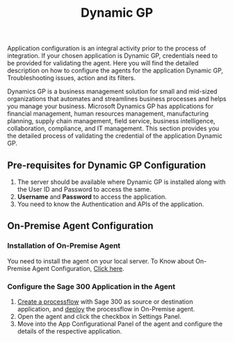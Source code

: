 ﻿---
title: "Dynamic GP"
description: "Get to know how you can configure the agent for Dynamic GP"
keywords: "Sage 300  Configuration, Configure the Sage 300 Application"
toc: true
tag: developers
category: "Connectors"
menus: 
    applicationconnector:
        title: "Dynamic GP"
        weight: 20
        icon: fa fa-file-word-o
        identifier: sage300connector
---

Application configuration is an integral activity prior to the process of integration. If your chosen application is 
Dynamic GP, credentials need to be provided for validating the agent. Here you will find the detailed description on 
how to configure the agents for the application Dynamic GP, Troubleshooting issues, action and its filters. 

Dynamics GP is a business management solution for small and mid-sized organizations that automates and streamlines 
business processes and helps you manage your business. Microsoft Dynamics GP has applications for financial management, 
human resources management, manufacturing planning, supply chain management, field service, business intelligence, 
collaboration, compliance, and IT management. This section provides you the detailed process of validating the 
credential of the application Dynamic GP. 

## Pre-requisites for Dynamic GP Configuration 

1. The server should be available where Dynamic GP is installed along with the User ID and Password to access the same. 
2. **Username** and **Password** to access the application.  
3. You need to know the Authentication and APIs of the application.  

## On-Premise Agent Configuration 

### Installation of On-Premise Agent

You need to install the agent on your local server. To Know about On-Premise Agent Configuration, [Click here](/deployment/Deployment-Configuration/#on-premise-agent-configuration). 

### Configure the Sage 300 Application in the Agent

1. [Create a processflow](/getting%20started/create-your-first-processflow/) with Sage 300 as source or destination application, and [deploy](/processflow/deploying-and-executing-processflow/) the processflow in On-Premise agent.  
2. Open the agent and click the checkbox in Settings Panel.  
3. Move into the  App Configurational Panel of the agent and configure the details of the respective application.  